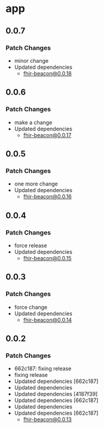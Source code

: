 # app

## 0.0.7

### Patch Changes

- minor change
- Updated dependencies
    - fhir-beacon@0.0.18

## 0.0.6

### Patch Changes

- make a change
- Updated dependencies
    - fhir-beacon@0.0.17

## 0.0.5

### Patch Changes

- one more change
- Updated dependencies
    - fhir-beacon@0.0.16

## 0.0.4

### Patch Changes

- force release
- Updated dependencies
    - fhir-beacon@0.0.15

## 0.0.3

### Patch Changes

- force change
- Updated dependencies
    - fhir-beacon@0.0.14

## 0.0.2

### Patch Changes

- 662c187: fixing release
- fixing release
- Updated dependencies [662c187]
- Updated dependencies
- Updated dependencies [4187f39]
- Updated dependencies [662c187]
- Updated dependencies
- Updated dependencies [662c187]
    - fhir-beacon@0.0.13
